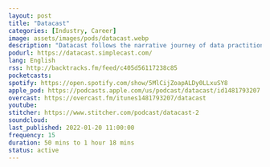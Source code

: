 ```yaml
---
layout: post
title: "Datacast"
categories: [Industry, Career]
image: assets/images/pods/datacast.webp
description: "Datacast follows the narrative journey of data practitioners and researchers to unpack the career lessons they learned along the way. James Le hosts the show."
podurl: https://datacast.simplecast.com/
lang: English
rss: http://backtracks.fm/feed/c405d56117238c85
pocketcasts:
spotify: https://open.spotify.com/show/5MlCijZoapALDy0LLxuSY8
apple_pod: https://podcasts.apple.com/us/podcast/datacast/id1481793207
overcast: https://overcast.fm/itunes1481793207/datacast
youtube:
stitcher: https://www.stitcher.com/podcast/datacast-2
soundcloud:
last_published: 2022-01-20 11:00:00
frequency: 15
duration: 50 mins to 1 hour 18 mins
status: active
---
```

